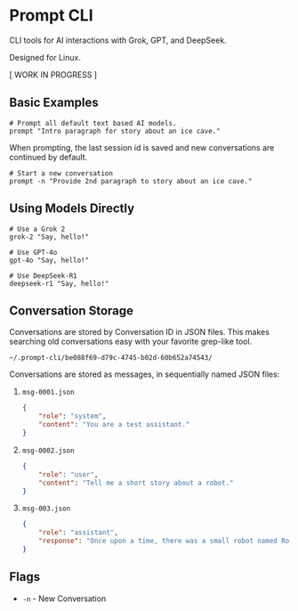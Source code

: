 # Prompt CLI

CLI tools for AI interactions with Grok, GPT, and DeepSeek.

Designed for Linux.

[ WORK IN PROGRESS ]

## Basic Examples

```shell
# Prompt all default text based AI models.
prompt "Intro paragraph for story about an ice cave."
```

When prompting, the last session id is saved and new conversations are continued by default.

```shell
# Start a new conversation
prompt -n "Provide 2nd paragraph to story about an ice cave."
```

## Using Models Directly

```shell
# Use a Grok 2
grok-2 "Say, hello!"
```

```shell
# Use GPT-4o
gpt-4o "Say, hello!"
```

```shell
# Use DeepSeek-R1
deepseek-r1 "Say, hello!"
```

## Conversation  Storage

Conversations are stored by Conversation ID in JSON files. This makes searching old conversations easy with your favorite grep-like tool.

`~/.prompt-cli/be088f69-d79c-4745-b02d-60b652a74543/`

Conversations are stored as messages, in sequentially named JSON files:

1. `msg-0001.json`

	```json
	{
		"role": "system",
		"content": "You are a test assistant."
	}
	```

2. `msg-0002.json`

	```json
	{
		"role": "user",
		"content": "Tell me a short story about a robot."
	}
	```

3. `msg-003.json`

	```json
	{
		"role": "assistant",
		"response": "Once upon a time, there was a small robot named Rolo. Rolo was designed to help an elderly woman named Mrs. Jenkins with her daily tasks. From the moment Rolo arrived, he became an indispensable part of Mrs. Jenkins' life, fetching her medication, preparing her meals, and even reading her favorite books aloud.\n\nOne day, Mrs. Jenkins fell ill and was hospitalized. Rolo, left alone in the quiet house, felt a deep sense of loneliness and purpose. Determined to help, Rolo ventured out to the hospital, navigating the busy streets with his built-in map. Upon arriving, Rolo found Mrs. Jenkins and stayed by her side, offering comfort and companionship.\n\nThe doctors and nurses were amazed by Rolo's dedication. With Rolo's help, Mrs. Jenkins recovered faster than expected. From that day forward, Rolo was not just a helper but a true friend, proving that even a robot could have a heart."
	}
	```


## Flags

- `-n` - New Conversation